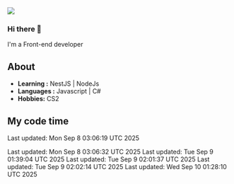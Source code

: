 <img align='center' src="https://github-readme-stats.vercel.app/api?username=666-arch">

### Hi there 👋

I'm a Front-end developer 
## About

-  **Learning :** NestJS | NodeJs
-  **Languages :** Javascript | C#
-  **Hobbies:** CS2

## My code time

<!-- LANGUAGE_STATS_START -->
<!-- LANGUAGE_STATS_END -->Last updated: Mon Sep  8 03:06:19 UTC 2025
Last updated: Mon Sep  8 03:06:32 UTC 2025
Last updated: Tue Sep  9 01:39:04 UTC 2025
Last updated: Tue Sep  9 02:01:37 UTC 2025
Last updated: Tue Sep  9 02:02:14 UTC 2025
Last updated: Wed Sep 10 01:28:10 UTC 2025
